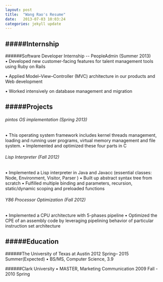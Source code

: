 ```yaml
---
layout: post
title:  "Wang Rao's Resume"
date:   2013-07-03 10:03:24
categories: jekyll update
---
```

  
#####Internship
------------------------------------------------------------------
######Software Developer Internship -- PeopleAdmin    (Summer 2013)  
• Developed new customer-facing features for talent management tools using Ruby on Rails

• Applied Model–View–Controller (MVC) architecture in our products and Web development

• Worked intensively on database management and migration
    
#####Projects
------------------------------------------------------------------
<h6>pintos OS implementation      (Spring 2013)</h6>
• This operating system framework includes kernel threads management, 
  loading and running user programs, virtual memory management and file system.  
• Implemented and optimized these four parts in C  
   

<h6>Lisp Interpreter   (Fall 2012)</h6>
• Implemented a Lisp interpreter in Java and Javacc (essential classes: Node, Environment, Visitor, Parser )  
• Built up abstract syntax tree from scratch  
• Fulfilled multiple binding and parameters, recursion, static/dynamic scoping and preloaded functions  
   
<h6>Y86 Processor Optimization  (Fall 2012)</h6>
 • Implemented a CPU architecture with 5-phases pipeline
 • Optimized the CPE of an assembly code by leveraging pipelining behavior of particular instruction set
 architecture

#####Education
------------------------------------------------------------------
######The University of Texas at Austin    2012 Spring– 2015 Summer(Expected)
 • BS/MS, Computer Science, 3.9  
  
######Clark University
 • MASTER, Marketing Communication 2009 Fall - 2010 Spring
  
